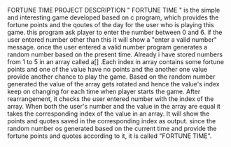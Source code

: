 FORTUNE TIME 
PROJECT DESCRIPTION
 " FORTUNE TIME "  is the simple and interesting game developed based on c program, which provides the fortune points and the qoutes of the day for the user who is playing this game. this program ask player to enter the number between 0 and 6. if the user entered number other than this it will show a "enter a valid number" message. once the user entered a valid number program generates a random number based on the present time. Already i have stored numbers from 1 to 5 in an array called a[] .Each index in array contains some fortune points and one of the value have no points and the another one value provide another chance to play the game. Based on the random number generated the value of the array gets rotated and hence the value's index keep on changing for each time when player starts the game.
After rearrangement, it checks the user entered number with the index of the array. When both the user's number and the value in the array  are equal it takes the corresponding index of the value in an array. It will show the points and quotes saved in the corresponding index as output. since the random number os generated based on the current time and provide the fortune points and quotes according to it, it is called "FORTUNE TIME". 
 
